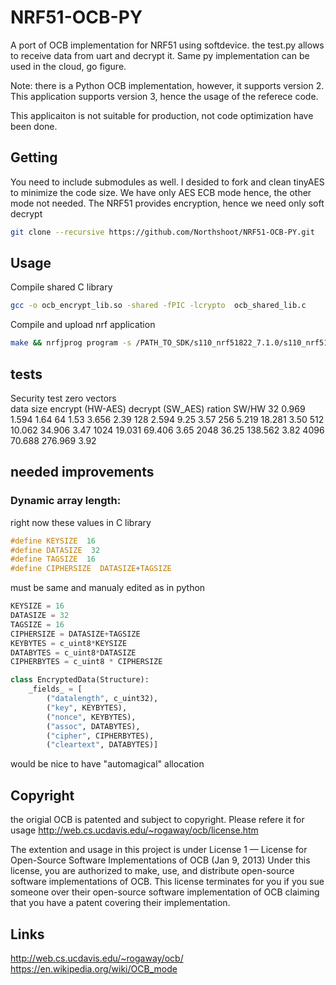 # NRF51-OCB-PY
A port of OCB implementation for NRF51 using softdevice.
the test.py allows to receive data from uart and decrypt it.
Same py implementation can be used in the cloud, go figure.

Note: there is a Python OCB implementation, however, it supports version 2.
This application supports version 3, hence the usage of the referece code. 

This applicaiton is not suitable for production, not code optimization have been done.

## Getting
You need to include submodules as well. I desided to fork and clean tinyAES to minimize the code size. We have only AES ECB mode hence, the other mode not needed. The NRF51 provides encryption, hence we need only soft decrypt

```bash
git clone --recursive https://github.com/Northshoot/NRF51-OCB-PY.git
```

## Usage
Compile shared C library
```bash
gcc -o ocb_encrypt_lib.so -shared -fPIC -lcrypto  ocb_shared_lib.c
```

Compile and upload nrf application
```bash
make && nrfjprog program -s /PATH_TO_SDK/s110_nrf51822_7.1.0/s110_nrf51822_7.1.0_softdevice.hex -c _build/nrf51422_xxac.hex
```
## tests
Security test zero vectors			
data size	encrypt (HW-AES)	decrypt (SW_AES)	ration SW/HW
32	0.969	1.594	1.64
64	1.53	3.656	2.39
128	2.594	9.25	3.57
256	5.219	18.281	3.50
512	10.062	34.906	3.47
1024	19.031	69.406	3.65
2048	36.25	138.562	3.82
4096	70.688	276.969	3.92


## needed improvements
### Dynamic array length:


right now these values in C library
```c
#define KEYSIZE  16
#define DATASIZE  32
#define TAGSIZE  16
#define CIPHERSIZE  DATASIZE+TAGSIZE
```

must be same and manualy edited as in python

```python
KEYSIZE = 16
DATASIZE = 32
TAGSIZE = 16
CIPHERSIZE = DATASIZE+TAGSIZE
KEYBYTES = c_uint8*KEYSIZE
DATABYTES = c_uint8*DATASIZE
CIPHERBYTES = c_uint8 * CIPHERSIZE

class EncryptedData(Structure):
    _fields_ = [
        ("datalength", c_uint32),
        ("key", KEYBYTES),
        ("nonce", KEYBYTES),
        ("assoc", DATABYTES),
        ("cipher", CIPHERBYTES),
        ("cleartext", DATABYTES)]
```        
would be nice to have "automagical" allocation


## Copyright
the origial OCB is patented and subject to copyright. Please refere it for usage
http://web.cs.ucdavis.edu/~rogaway/ocb/license.htm

The extention and usage in this project is under License 1 — License for Open-Source Software Implementations of OCB (Jan 9, 2013) 
Under this license, you are authorized to make, use, and distribute open-source software implementations of OCB. This license terminates for you if you sue someone over their open-source software implementation of OCB claiming that you have a patent covering their implementation.

## Links
http://web.cs.ucdavis.edu/~rogaway/ocb/
https://en.wikipedia.org/wiki/OCB_mode

